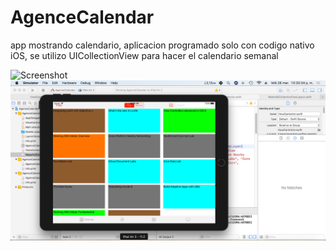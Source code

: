 # AgenceCalendar
app mostrando calendario, aplicacion programado solo con codigo nativo iOS, se utilizo UICollectionView para hacer el calendario semanal

![Screenshot](Calendar.gif)
![Screenshot](captura_Pantalla_1.png)
